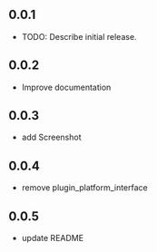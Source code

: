 ## 0.0.1

* TODO: Describe initial release.

## 0.0.2

* Improve documentation

## 0.0.3

* add Screenshot

## 0.0.4

* remove plugin_platform_interface

## 0.0.5

* update README